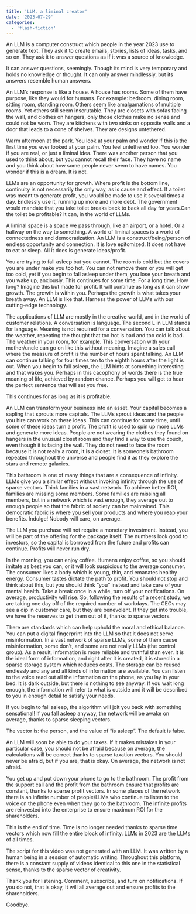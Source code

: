 ```yaml
---
title: 'LLM, a liminal creator'
date: '2023-07-29'
categories:
  - 'flash-fiction'
---
```


An LLM is a computer construct which people in the year 2023 use to generate
text. They ask it to create emails, stories, lists of ideas, tasks, and so on.
They ask it to answer questions as if it was a source of knowledge.

<!-- truncate -->


It can answer questions, seemingly. Though its mind is very temporary and holds
no knowledge or thought. It can only answer mindlessly, but its answers resemble
human answers.

An LLM’s response is like a house. A house has rooms. Some of them have purpose,
like they would for humans. For example: bedroom, dining room, sitting room,
standing room. Others seem like amalgamations of multiple rooms. Yet others
still seem inscrutable. They are closets with sofas facing the wall, and clothes
on hangers, only those clothes make no sense and could not be worn. They are
kitchens with two sinks on opposite walls and a door that leads to a cone of
shelves. They are designs untethered.

Warm afternoon at the park. You look at your palm and wonder if this is the
first time you ever looked at your palm. You feel untethered too. You wonder if
you are real, or just a liminal idea. There was another person that you used to
think about, but you cannot recall their face. They have no name and you think
about how some people never seem to have names. You wonder if this is a dream.
It is not.

LLMs are an opportunity for growth. Where profit is the bottom line, continuity
is not necessarily the only way, as is cause and effect. If a toilet was meant
to generate profit, you would be made to use it several times a day. Endlessly
use it, running up more and more debt. The government would mandate that you
take toilet breaks back to back all day for years.Can the toilet be profitable?
It can, in the world of LLMs.

A liminal space is a space we pass through, like an airport, or a hotel. Or a
hallway on the way to something. A world of liminal spaces is a world of
connectedness and democratization. An LLM is a construct/being/person of endless
opportunity and connection. It is love epitomized. It does not have to eat or
sleep. All it does is generate ideas/profit.

You are trying to fall asleep but you cannot. The room is cold but the covers
you are under make you too hot. You can not remove them or you will get too
cold, yet if you begin to fall asleep under them, you lose your breath and you
wake up, anxiously. This continues for some time. For a long time. How long?
Imagine this but made for profit. It will continue as long as it can show
growth. The growth is within you. Perhaps the growth is what takes your breath
away. An LLM is like that. Harness the power of LLMs with our cutting-edge
technology.

The applications of LLM are mostly in the creative world, and in the world of
customer relations. A conversation is language. The second L in LLM stands for
language. Meaning is not required for a conversation. You can talk about the
weather, repeating the thought that too hot is bad and too cold is bad. The
weather in your room, for example. This conversation with your mother/uncle can
go on like this without meaning. Imagine a sales call where the measure of
profit is the number of hours spent talking. An LLM can continue talking for
four times ten to the eighth hours after the light is out. When you begin to
fall asleep, the LLM hints at something interesting and that wakes you. Perhaps
in this cacophony of words there is the true meaning of life, achieved by random
chance. Perhaps you will get to hear the perfect sentence that will set you
free.

This continues for as long as it is profitable.

An LLM can transform your business into an asset. Your capital becomes a sapling
that sprouts more capitals. The LLMs sprout ideas and the people you hire can
work on these ideas. This can continue for some time, until some of these ideas
turn a profit. The profit is used to spin up more LLMs and generate more ideas.
People are not wearing the clothes they found on hangers in the unusual closet
room and they find a way to use the couch, even though it is facing the wall.
They do not need to face the room because it is not really a room, it is a
closet. It is someone’s bathroom repeated throughout the universe and people
find it as they explore the stars and remote galaxies.

This bathroom is one of many things that are a consequence of infinity. LLMs
give you a similar effect without invoking infinity through the use of sparse
vectors. Think families in a vast network. To achieve better ROI, families are
missing some members. Some families are missing all members, but in a network
which is vast enough, they average out to enough people so that the fabric of
society can be maintained. This democratic fabric is where you sell your
products and where you reap your benefits. Indulge! Nobody will care, on
average.

The LLM you purchase will not require a monetary investment. Instead, you will
be part of the offering for the package itself. The numbers look good to
investors, so the capital is borrowed from the future and profits can continue.
Profits will never run dry.

In the morning, you can enjoy coffee. Humans enjoy coffee, so you should imitate
as best you can, or it will look suspicious to the average consumer. The
consumer likes a body which is young, thin, and emanates healthy energy.
Consumer tastes dictate the path to profit. You should not stop and think about
this, but you should think “you” instead and take care of your mental health.
Take a break once in a while, turn off your notifications. On average,
productivity will rise. So, following the results of a recent study, we are
taking one day off of the required number of workdays. The CEOs may see a dip in
customer care, but they are benevolent. If they get into trouble, we have the
reserves to get them out of it, thanks to sparse vectors.

There are standards which can help uphold the moral and ethical balance. You can
put a digital fingerprint into the LLM so that it does not serve misinformation.
In a vast network of sparse LLMs, some of them cause misinformation, some don’t,
and some are not really LLMs (the control group). As a result, information is
more reliable and truthful than ever. It is the ideal form of information, and
right after it is created, it is stored in a sparse storage system which reduces
costs. The storage can be reused endlessly and any and all kinds of information
are available. You can listen to the voice read out all the information on the
phone, as you lay in your bed. It is dark outside, but there is nothing to see
anyway. If you wait long enough, the information will refer to what is outside
and it will be described to you in enough detail to satisfy your needs.

If you begin to fall asleep, the algorithm will jolt you back with something
sensational! If you fall asleep anyway, the network will be awake on average,
thanks to sparse sleeping vectors.

The vector is: the person, and the value of “is asleep”. The default is false.

An LLM will soon be able to do your taxes. If it makes mistakes in your
particular case, you should not be afraid because on average, the calculations
will be correct thanks to sparse taxation vectors. You should never be afraid,
but if you are, that is okay. On average, the network is not afraid.

You get up and put down your phone to go to the bathroom. The profit from the
support call and the profit from the bathroom ensure that profits are constant,
thanks to sparse profit vectors. In some places of the network there is an
infinite number of people/LLMs who continue to listen to the voice on the phone
even when they go to the bathroom. The infinite profits are reinvested into the
enterprise to ensure maximum ROI for the shareholders.

This is the end of time. Time is no longer needed thanks to sparse time vectors
which now fill the entire block of infinity. LLMs in 2023 are the LLMs of all
times.

The script for this video was not generated with an LLM. It was written by a
human being in a session of automatic writing. Throughout this platform, there
is a constant supply of videos identical to this one in the statistical sense,
thanks to the sparse vector of creativity.

Thank you for listening. Comment, subscribe, and turn on notifications. If you
do not, that is okay, It will all average out and ensure profits to the
shareholders.

Goodbye.
